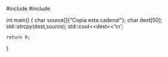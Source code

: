 #include <iostream>
#include <cstring>

int main()
{
    char source[]{"Copia esta cadena!"};
    char dest[50];
    std::strcpy(dest,source);
    std::cout<<dest<<'\n';

    return 0;
}

